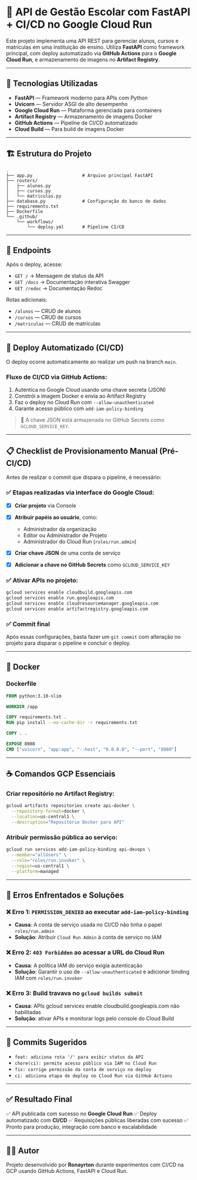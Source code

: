 # 📘 API de Gestão Escolar com FastAPI + CI/CD no Google Cloud Run

Este projeto implementa uma API REST para gerenciar alunos, cursos e matrículas em uma instituição de ensino. Utiliza **FastAPI** como framework principal, com deploy automatizado via **GitHub Actions** para o **Google Cloud Run**, e armazenamento de imagens no **Artifact Registry**.

---

## 🚀 Tecnologias Utilizadas

* **FastAPI** — Framework moderno para APIs com Python
* **Uvicorn** — Servidor ASGI de alto desempenho
* **Google Cloud Run** — Plataforma gerenciada para containers
* **Artifact Registry** — Armazenamento de imagens Docker
* **GitHub Actions** — Pipeline de CI/CD automatizado
* **Cloud Build** — Para build de imagens Docker

---

## 🏗️ Estrutura do Projeto

```
.
├── app.py                   # Arquivo principal FastAPI
├── routers/
│   ├── alunos.py
│   ├── cursos.py
│   └── matriculas.py
├── database.py              # Configuração do banco de dados
├── requirements.txt
├── Dockerfile
└── .github/
    └── workflows/
        └── deploy.yml       # Pipeline CI/CD
```

---

## 🧪 Endpoints

Após o deploy, acesse:

* `GET /` → Mensagem de status da API
* `GET /docs` → Documentação interativa Swagger
* `GET /redoc` → Documentação Redoc

Rotas adicionais:

* `/alunos` — CRUD de alunos
* `/cursos` — CRUD de cursos
* `/matriculas` — CRUD de matrículas

---

## 🔁 Deploy Automatizado (CI/CD)

O deploy ocorre automaticamente ao realizar um push na branch `main`.

### Fluxo de CI/CD via GitHub Actions:

1. Autentica no Google Cloud usando uma chave secreta (JSON)
2. Constrói a imagem Docker e envia ao Artifact Registry
3. Faz o deploy no Cloud Run com `--allow-unauthenticated`
4. Garante acesso público com `add-iam-policy-binding`

> 🔐 A chave JSON está armazenada no GitHub Secrets como `GCLOUD_SERVICE_KEY`.

---

## 📋 Checklist de Provisionamento Manual (Pré-CI/CD)

Antes de realizar o commit que dispara o pipeline, é necessário:

### ✅ Etapas realizadas via interface do Google Cloud:

* [x] **Criar projeto** via Console
* [x] **Atribuir papéis ao usuário**, como:

  * Administrador da organização
  * Editor ou Administrador de Projeto
  * Administrador do Cloud Run (`roles/run.admin`)
* [x] **Criar chave JSON** de uma conta de serviço
* [x] **Adicionar a chave no GitHub Secrets** como `GCLOUD_SERVICE_KEY`

### ✅ Ativar APIs no projeto:

```bash
gcloud services enable cloudbuild.googleapis.com
gcloud services enable run.googleapis.com
gcloud services enable cloudresourcemanager.googleapis.com
gcloud services enable artifactregistry.googleapis.com
```

### ✅ Commit final

Após essas configurações, basta fazer um `git commit` com alteração no projeto para disparar o pipeline e concluir o deploy.

---

## 🐳 Docker

### Dockerfile

```dockerfile
FROM python:3.10-slim

WORKDIR /app

COPY requirements.txt .
RUN pip install --no-cache-dir -r requirements.txt

COPY . .

EXPOSE 8080
CMD ["uvicorn", "app:app", "--host", "0.0.0.0", "--port", "8080"]
```

---

## ☕ Comandos GCP Essenciais

### Criar repositório no Artifact Registry:

```bash
gcloud artifacts repositories create api-docker \
  --repository-format=docker \
  --location=us-central1 \
  --description="Repositório Docker para API"
```

### Atribuir permissão pública ao serviço:

```bash
gcloud run services add-iam-policy-binding api-devops \
  --member="allUsers" \
  --role="roles/run.invoker" \
  --region=us-central1 \
  --platform=managed
```

---

## 🧱 Erros Enfrentados e Soluções

### ❌ Erro 1: `PERMISSION_DENIED` ao executar `add-iam-policy-binding`

* **Causa**: A conta de serviço usada no CI/CD não tinha o papel `roles/run.admin`
* **Solução**: Atribuir `Cloud Run Admin` à conta de serviço no IAM

### ❌ Erro 2: `403 Forbidden` ao acessar a URL do Cloud Run

* **Causa**: A política IAM do serviço exigia autenticação
* **Solução**: Garantir o uso de `--allow-unauthenticated` e adicionar binding IAM com `roles/run.invoker`

### ❌ Erro 3: Build travava no `gcloud builds submit`

* **Causa**: APIs gcloud services enable cloudbuild.googleapis.com não habilitadas
* **Solução**: ativar APIs e monitorar logs pelo console do Cloud Build

---

## 💬 Commits Sugeridos

* `feat: adiciona rota '/' para exibir status da API`
* `chore(ci): permite acesso público via IAM no Cloud Run`
* `fix: corrige permissão da conta de serviço no deploy`
* `ci: adiciona etapa de deploy no Cloud Run via GitHub Actions`

---

## ✅ Resultado Final

✅ API publicada com sucesso no **Google Cloud Run**
✅ Deploy automatizado com **CI/CD**
✅ Requisições públicas liberadas com sucesso
✅ Pronto para produção, integração com banco e escalabilidade

---

## 👨‍💻 Autor

Projeto desenvolvido por **Ronayrton** durante experimentos com CI/CD na GCP usando GitHub Actions, FastAPI e Cloud Run.
